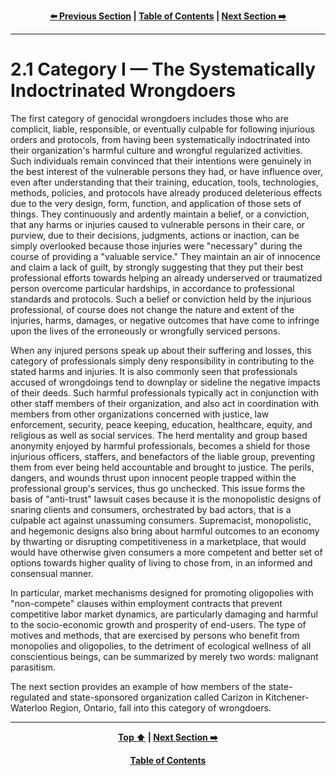 <div align="center">
  
  **[:arrow_left: Previous Section][Prev] | [Table of Contents][TOC] | [Next Section :arrow_right:][Next]**
  
  [Prev]: ./02-0.md
  [Next]: ./02-1-1.md
  [TOC]: /README.md#table-of-contents
  
</div>

---

# 2.1 Category I — The Systematically Indoctrinated Wrongdoers

The first category of genocidal wrongdoers includes those who are complicit, liable, responsible, or eventually culpable for following injurious orders and protocols, from having been systematically indoctrinated into their organization's harmful culture and wrongful regularized activities. Such individuals remain convinced that their intentions were genuinely in the best interest of the vulnerable persons they had, or have influence over, even after understanding that their training, education, tools, technologies, methods, policies, and protocols have already produced deleterious effects due to the very design, form, function, and application of those sets of things. They continuously and ardently maintain a belief, or a conviction, that any harms or injuries caused to vulnerable persons in their care, or purview, due to their decisions, judgments, actions or inaction, can be simply overlooked because those injuries were "necessary" during the course of providing a "valuable service." They maintain an air of innocence and claim a lack of guilt, by strongly suggesting that they put their best professional efforts towards helping an already underserved or traumatized person overcome particular hardships, in accordance to professional standards and protocols. Such a belief or conviction held by the injurious professional, of course does not change the nature and extent of the injuries, harms, damages, or negative outcomes that have come to infringe upon the lives of the erroneously or wrongfully serviced persons.

When any injured persons speak up about their suffering and losses, this category of professionals simply deny responsibility in contributing to the stated harms and injuries. It is also commonly seen that professionals accused of wrongdoings tend to downplay or sideline the negative impacts of their deeds. Such harmful professionals typically act in conjunction with other staff members of their organization, and also act in coordination with members from other organizations concerned with justice, law enforcement, security, peace keeping, education, healthcare, equity, and religious as well as social services. The herd mentality and group based anonymity enjoyed by harmful professionals, becomes a shield for those injurious officers, staffers, and benefactors of the liable group, preventing them from ever being held accountable and brought to justice. The perils, dangers, and wounds thrust upon innocent people trapped within the professional group's services, thus go unchecked. This issue forms the basis of "anti-trust" lawsuit cases because it is the monopolistic designs of snaring clients and consumers, orchestrated by bad actors, that is a culpable act against unassuming consumers. Supremacist, monopolistic, and hegemonic designs also bring about harmful outcomes to an economy by thwarting or disrupting competitiveness in a marketplace, that would would have otherwise given consumers a more competent and better set of options towards higher quality of living to chose from, in an informed and consensual manner. 

In particular, market mechanisms designed for promoting oligopolies with "non-compete" clauses within employment contracts that prevent competitive labor market dynamics, are particularly damaging and harmful to the socio-economic growth and prosperity of end-users. The type of motives and methods, that are exercised by persons who benefit from monopolies and oligopolies, to the detriment of ecological wellness of all conscientious beings, can be summarized by merely two words: malignant parasitism.  

The next section provides an example of how members of the state-regulated and state-sponsored organization called Carizon in Kitchener-Waterloo Region, Ontario, fall into this category of wrongdoers.  

---
<div align="center">
  
  **[Top :arrow_up:][Top] | [Next Section :arrow_right:][Next]** 
  
  **[Table of Contents][TOC]**

  [Top]: ./02-0.md#2-categories-of-wrongdoers-who-contribute-to-high-crimes-and-crimes-against-humanity
  [Next]: /02-1.md
  [TOC]: /README.md#table-of-contents
  
</div>